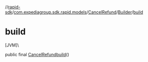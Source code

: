 //[rapid-sdk](../../../../index.md)/[com.expediagroup.sdk.rapid.models](../../index.md)/[CancelRefund](../index.md)/[Builder](index.md)/[build](build.md)

# build

[JVM]\

public final [CancelRefund](../index.md)[build](build.md)()
